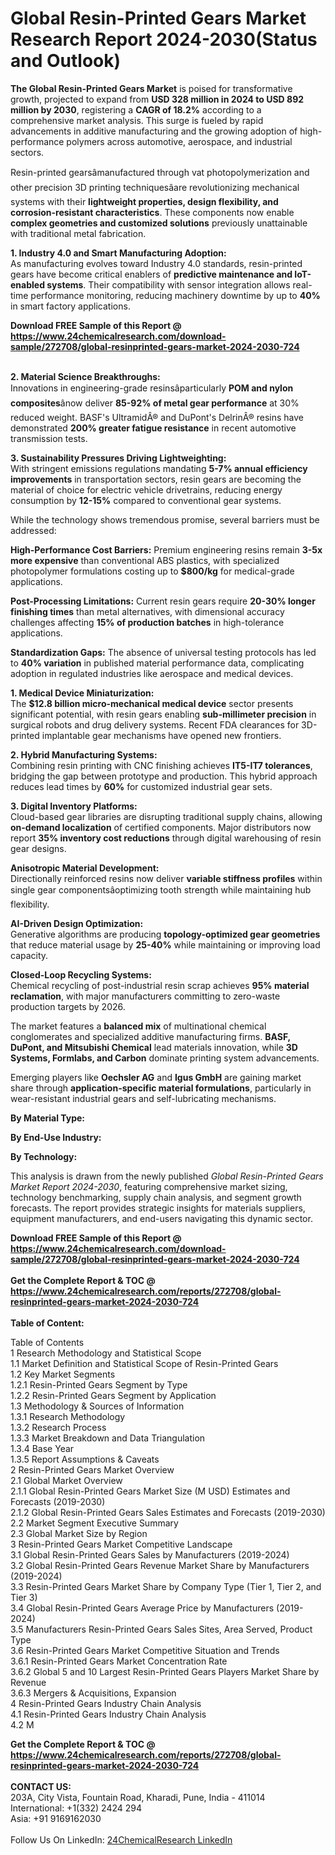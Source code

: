 <h1>Global Resin-Printed Gears Market Research Report 2024-2030(Status and Outlook)</h1><p><strong>The Global Resin-Printed Gears Market</strong> is poised for transformative growth, projected to expand from <strong>USD 328 million in 2024 to USD 892 million by 2030</strong>, registering a <strong>CAGR of 18.2%</strong> according to a comprehensive market analysis. This surge is fueled by rapid advancements in additive manufacturing and the growing adoption of high-performance polymers across automotive, aerospace, and industrial sectors.</p><p>Resin-printed gearsâmanufactured through vat photopolymerization and other precision 3D printing techniquesâare revolutionizing mechanical systems with their <strong>lightweight properties, design flexibility, and corrosion-resistant characteristics</strong>. These components now enable <strong>complex geometries and customized solutions</strong> previously unattainable with traditional metal fabrication.</p><p><strong>1. Industry 4.0 and Smart Manufacturing Adoption:</strong><br>
As manufacturing evolves toward Industry 4.0 standards, resin-printed gears have become critical enablers of <strong>predictive maintenance and IoT-enabled systems</strong>. Their compatibility with sensor integration allows real-time performance monitoring, reducing machinery downtime by up to <strong>40%</strong> in smart factory applications.</p><div><b>Download FREE Sample of this Report @ 
            <a href="https://www.24chemicalresearch.com/download-sample/272708/global-resinprinted-gears-market-2024-2030-724">
            https://www.24chemicalresearch.com/download-sample/272708/global-resinprinted-gears-market-2024-2030-724</a></b></div><br><p><strong>2. Material Science Breakthroughs:</strong><br>
Innovations in engineering-grade resinsâparticularly <strong>POM and nylon composites</strong>ânow deliver <strong>85-92% of metal gear performance</strong> at 30% reduced weight. BASF's UltramidÂ® and DuPont's DelrinÂ® resins have demonstrated <strong>200% greater fatigue resistance</strong> in recent automotive transmission tests.</p><p><strong>3. Sustainability Pressures Driving Lightweighting:</strong><br>
With stringent emissions regulations mandating <strong>5-7% annual efficiency improvements</strong> in transportation sectors, resin gears are becoming the material of choice for electric vehicle drivetrains, reducing energy consumption by <strong>12-15%</strong> compared to conventional gear systems.</p><p>While the technology shows tremendous promise, several barriers must be addressed:</p><p><strong>High-Performance Cost Barriers:</strong> Premium engineering resins remain <strong>3-5x more expensive</strong> than conventional ABS plastics, with specialized photopolymer formulations costing up to <strong>$800/kg</strong> for medical-grade applications.</p><p><strong>Post-Processing Limitations:</strong> Current resin gears require <strong>20-30% longer finishing times</strong> than metal alternatives, with dimensional accuracy challenges affecting <strong>15% of production batches</strong> in high-tolerance applications.</p><p><strong>Standardization Gaps:</strong> The absence of universal testing protocols has led to <strong>40% variation</strong> in published material performance data, complicating adoption in regulated industries like aerospace and medical devices.</p><p><strong>1. Medical Device Miniaturization:</strong><br>
The <strong>$12.8 billion micro-mechanical medical device</strong> sector presents significant potential, with resin gears enabling <strong>sub-millimeter precision</strong> in surgical robots and drug delivery systems. Recent FDA clearances for 3D-printed implantable gear mechanisms have opened new frontiers.</p><p><strong>2. Hybrid Manufacturing Systems:</strong><br>
Combining resin printing with CNC finishing achieves <strong>IT5-IT7 tolerances</strong>, bridging the gap between prototype and production. This hybrid approach reduces lead times by <strong>60%</strong> for customized industrial gear sets.</p><p><strong>3. Digital Inventory Platforms:</strong><br>
Cloud-based gear libraries are disrupting traditional supply chains, allowing <strong>on-demand localization</strong> of certified components. Major distributors now report <strong>35% inventory cost reductions</strong> through digital warehousing of resin gear designs.</p><p><strong>Anisotropic Material Development:</strong><br>
	Directionally reinforced resins now deliver <strong>variable stiffness profiles</strong> within single gear componentsâoptimizing tooth strength while maintaining hub flexibility.</p><p><strong>AI-Driven Design Optimization:</strong><br>
	Generative algorithms are producing <strong>topology-optimized gear geometries</strong> that reduce material usage by <strong>25-40%</strong> while maintaining or improving load capacity.</p><p><strong>Closed-Loop Recycling Systems:</strong><br>
	Chemical recycling of post-industrial resin scrap achieves <strong>95% material reclamation</strong>, with major manufacturers committing to zero-waste production targets by 2026.</p><p>The market features a <strong>balanced mix</strong> of multinational chemical conglomerates and specialized additive manufacturing firms. <strong>BASF, DuPont, and Mitsubishi Chemical</strong> lead materials innovation, while <strong>3D Systems, Formlabs, and Carbon</strong> dominate printing system advancements.</p><p>Emerging players like <strong>Oechsler AG</strong> and <strong>Igus GmbH</strong> are gaining market share through <strong>application-specific material formulations</strong>, particularly in wear-resistant industrial gears and self-lubricating mechanisms.</p><p><strong>By Material Type:</strong></p><p><strong>By End-Use Industry:</strong></p><p><strong>By Technology:</strong></p><p>This analysis is drawn from the newly published <em>Global Resin-Printed Gears Market Report 2024-2030</em>, featuring comprehensive market sizing, technology benchmarking, supply chain analysis, and segment growth forecasts. The report provides strategic insights for materials suppliers, equipment manufacturers, and end-users navigating this dynamic sector.</p><div><b>Download FREE Sample of this Report @ 
            <a href="https://www.24chemicalresearch.com/download-sample/272708/global-resinprinted-gears-market-2024-2030-724">
            https://www.24chemicalresearch.com/download-sample/272708/global-resinprinted-gears-market-2024-2030-724</a></b></div><br><div><b>Get the Complete Report & TOC @ 
            <a href="https://www.24chemicalresearch.com/reports/272708/global-resinprinted-gears-market-2024-2030-724">
            https://www.24chemicalresearch.com/reports/272708/global-resinprinted-gears-market-2024-2030-724</a></b></div><br>
            <b>Table of Content:</b><p>Table of Contents<br />
1 Research Methodology and Statistical Scope<br />
1.1 Market Definition and Statistical Scope of Resin-Printed Gears<br />
1.2 Key Market Segments<br />
1.2.1 Resin-Printed Gears Segment by Type<br />
1.2.2 Resin-Printed Gears Segment by Application<br />
1.3 Methodology & Sources of Information<br />
1.3.1 Research Methodology<br />
1.3.2 Research Process<br />
1.3.3 Market Breakdown and Data Triangulation<br />
1.3.4 Base Year<br />
1.3.5 Report Assumptions & Caveats<br />
2 Resin-Printed Gears Market Overview<br />
2.1 Global Market Overview<br />
2.1.1 Global Resin-Printed Gears Market Size (M USD) Estimates and Forecasts (2019-2030)<br />
2.1.2 Global Resin-Printed Gears Sales Estimates and Forecasts (2019-2030)<br />
2.2 Market Segment Executive Summary<br />
2.3 Global Market Size by Region<br />
3 Resin-Printed Gears Market Competitive Landscape<br />
3.1 Global Resin-Printed Gears Sales by Manufacturers (2019-2024)<br />
3.2 Global Resin-Printed Gears Revenue Market Share by Manufacturers (2019-2024)<br />
3.3 Resin-Printed Gears Market Share by Company Type (Tier 1, Tier 2, and Tier 3)<br />
3.4 Global Resin-Printed Gears Average Price by Manufacturers (2019-2024)<br />
3.5 Manufacturers Resin-Printed Gears Sales Sites, Area Served, Product Type<br />
3.6 Resin-Printed Gears Market Competitive Situation and Trends<br />
3.6.1 Resin-Printed Gears Market Concentration Rate<br />
3.6.2 Global 5 and 10 Largest Resin-Printed Gears Players Market Share by Revenue<br />
3.6.3 Mergers & Acquisitions, Expansion<br />
4 Resin-Printed Gears Industry Chain Analysis<br />
4.1 Resin-Printed Gears Industry Chain Analysis<br />
4.2 M</p><div><b>Get the Complete Report & TOC @ 
            <a href="https://www.24chemicalresearch.com/reports/272708/global-resinprinted-gears-market-2024-2030-724">
            https://www.24chemicalresearch.com/reports/272708/global-resinprinted-gears-market-2024-2030-724</a></b></div><br><b>CONTACT US:</b><br>
            203A, City Vista, Fountain Road, Kharadi, Pune, India - 411014<br>
            International: +1(332) 2424 294<br>
            Asia: +91 9169162030 <br><br>
            Follow Us On LinkedIn: <a href="https://www.linkedin.com/company/24chemicalresearch/">24ChemicalResearch LinkedIn</a>